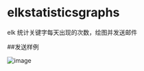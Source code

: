 # elkstatisticsgraphs
elk 统计关键字每天出现的次数，绘图并发送邮件

##发送样例

![image](https://github.com/roddyofchina/elkstatisticsgraphs/blob/master/graph_images/graph01.png)

